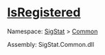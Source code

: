 # [IsRegistered](./FeatureDescriptor-100663413.md)

Namespace: [SigStat]() > [Common](./../README.md)

Assembly: SigStat.Common.dll

